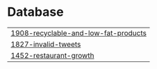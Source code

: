 # Database
|  |
| ------- |
| [1908-recyclable-and-low-fat-products](https://github.com/jace-han/leetcode/tree/master/1908-recyclable-and-low-fat-products) |
| [1827-invalid-tweets](https://github.com/jace-han/leetcode/tree/master/1827-invalid-tweets) |
| [1452-restaurant-growth](https://github.com/jace-han/leetcode/tree/master/1452-restaurant-growth) |

